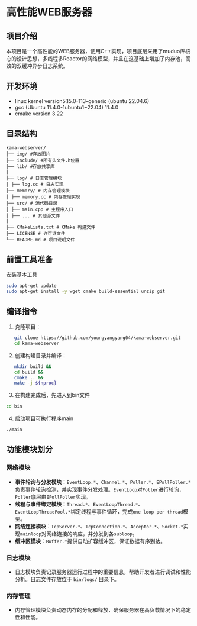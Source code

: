# 高性能WEB服务器

## 项目介绍

本项目是一个高性能的WEB服务器，使用C++实现，项目底层采用了muduo库核心的设计思想，多线程多Reactor的网络模型，并且在这基础上增加了内存池，高效的双缓冲异步日志系统。

## 开发环境

* linux kernel version5.15.0-113-generic (ubuntu 22.04.6)
* gcc (Ubuntu 11.4.0-1ubuntu1~22.04) 11.4.0
* cmake version 3.22

## 目录结构

```shell
kama-webserver/
├── img/ #存放图片
├── include/ #所有头文件.h位置
├── lib/ #存放共享库
|
├── log/ # 日志管理模块
│ ├── log.cc # 日志实现
├── memory/ # 内存管理模块
│ ├── memory.cc # 内存管理实现
├── src/ # 源代码目录
│ ├── main.cpp # 主程序入口
│ ├── ... # 其他源文件 
|
├── CMakeLists.txt # CMake 构建文件
├── LICENSE # 许可证文件
└── README.md # 项目说明文件
```

## 前置工具准备

安装基本工具

```bash
sudo apt-get update
sudo apt-get install -y wget cmake build-essential unzip git
```

## 编译指令
1. 克隆项目：
```bash
   git clone https://github.com/youngyangyang04/kama-webserver.git
   cd kama-webserver
```

2. 创建构建目录并编译：

```bash
   mkdir build &&
   cd build &&
   cmake .. &&
   make -j ${nproc}
```

3. 在构建完成后，先进入到bin文件

```bash
cd bin
```

4. 启动项目可执行程序main

```bash
./main 
```

## 功能模块划分

### 网络模块

- **事件轮询与分发模块**：`EventLoop.*`、`Channel.*`、`Poller.*`、`EPollPoller.*`负责事件轮询检测，并实现事件分发处理。`EventLoop`对`Poller`进行轮询，`Poller`底层由`EPollPoller`实现。
- **线程与事件绑定模块**：`Thread.*`、`EventLoopThread.*`、`EventLoopThreadPool.*`绑定线程与事件循环，完成`one loop per thread`模型。
- **网络连接模块**：`TcpServer.*`、`TcpConnection.*`、`Acceptor.*`、`Socket.*`实现`mainloop`对网络连接的响应，并分发到各`subloop`。
- **缓冲区模块**：`Buffer.*`提供自动扩容缓冲区，保证数据有序到达。

### 日志模块

- 日志模块负责记录服务器运行过程中的重要信息，帮助开发者进行调试和性能分析。日志文件存放位于 `bin/logs/` 目录下。

### 内存管理

- 内存管理模块负责动态内存的分配和释放，确保服务器在高负载情况下的稳定性和性能。

